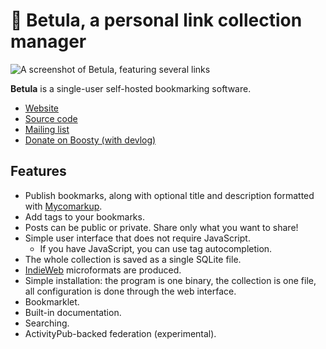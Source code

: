 # 🌳 Betula, a personal link collection manager
![A screenshot of Betula, featuring several links](https://betula.mycorrhiza.wiki/betula-v1.1.0.png)

**Betula** is a single-user self-hosted bookmarking software.

* [Website](https://betula.mycorrhiza.wiki)
* [Source code](https://git.sr.ht/~bouncepaw/betula)
* [Mailing list](https://lists.sr.ht/~bouncepaw/betula)
* [Donate on Boosty (with devlog)](https://boosty.to/bouncepaw)

## Features
* Publish bookmarks, along with optional title and description formatted with [Mycomarkup](https://mycorrhiza.wiki/help/en/mycomarkup).
* Add tags to your bookmarks.
* Posts can be public or private. Share only what you want to share!
* Simple user interface that does not require JavaScript.
  * If you have JavaScript, you can use tag autocompletion.
* The whole collection is saved as a single SQLite file.
* [IndieWeb](https://indieweb.org) microformats are produced.
* Simple installation: the program is one binary, the collection is one file, all configuration is done through the web interface.
* Bookmarklet.
* Built-in documentation.
* Searching.
* ActivityPub-backed federation (experimental).
